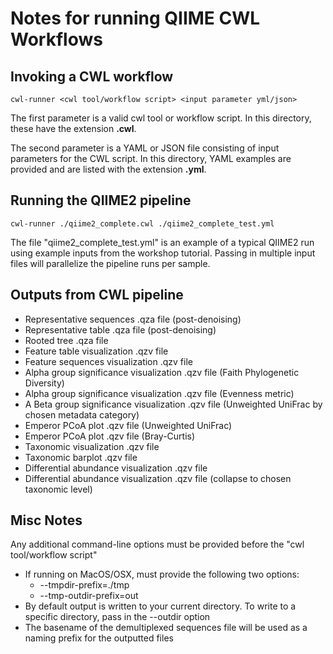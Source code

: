 # Notes for running QIIME CWL Workflows

## Invoking a CWL workflow
```
cwl-runner <cwl tool/workflow script> <input parameter yml/json>
```
The first parameter is a valid cwl tool or workflow script.  In this directory, these have the extension __.cwl__.

The second parameter is a YAML or JSON file consisting of input parameters for the CWL script.  In this directory, YAML examples are provided and are listed with the extension __.yml__.

## Running the QIIME2 pipeline
```
cwl-runner ./qiime2_complete.cwl ./qiime2_complete_test.yml
```

The file "qiime2\_complete\_test.yml" is an example of a typical QIIME2 run using example inputs from the workshop tutorial.  Passing in multiple input files will parallelize the pipeline runs per sample.

## Outputs from CWL pipeline
* Representative sequences .qza file (post-denoising)
* Representative table .qza file (post-denoising)
* Rooted tree .qza file
* Feature table visualization .qzv file
* Feature sequences visualization .qzv file
* Alpha group significance visualization .qzv file (Faith Phylogenetic Diversity)
* Alpha group significance visualization .qzv file (Evenness metric)
* A Beta group significance visualization .qzv file (Unweighted UniFrac by chosen metadata category)
* Emperor PCoA plot .qzv file (Unweighted UniFrac)
* Emperor PCoA plot .qzv file (Bray-Curtis)
* Taxonomic visualization .qzv file
* Taxonomic barplot .qzv file
* Differential abundance visualization .qzv file
* Differential abundance visualization .qzv file (collapse to chosen taxonomic level)

## Misc Notes
Any additional command-line options must be provided before the "cwl tool/workflow script"
* If running on MacOS/OSX, must provide the following two options:
  * --tmpdir-prefix=./tmp
  * --tmp-outdir-prefix=out
* By default output is written to your current directory.  To write to a specific directory, pass in the --outdir option
* The basename of the demultiplexed sequences file will be used as a naming prefix for the outputted files